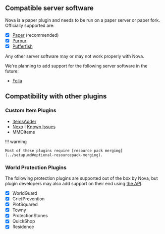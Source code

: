 ## Compatible server software

Nova is a paper plugin and needs to be run on a paper server or paper fork. Officially supported are:

* [x] [Paper](https://github.com/PaperMC/Paper) (recommended)
* [x] [Purpur](https://github.com/PurpurMC/Purpur)
* [x] [Pufferfish](https://github.com/pufferfish-gg/Pufferfish)

Any other server software may or may not work properly with Nova.  

We're planning to add support for the following server software in the future:

* [Folia](https://github.com/PaperMC/Folia)

## Compatibility with other plugins

### Custom Item Plugins

- [ItemsAdder](itemsadder.md)
- [Nexo](nexo.md) | [Known Issues](nexo#known-issues)
- MMOItems

!!! warning

    Most of these plugins require [resource pack merging](../setup.md#optional-resourcepack-merging).

### World Protection Plugins

The following protection plugins are supported out of the box by Nova, but plugin developers may also
add support on their end using [the API](../../api/protection/protectionintegration.md).

- [x] WorldGuard
- [x] GriefPrevention
- [x] PlotSquared
- [x] Towny
- [x] ProtectionStones
- [x] QuickShop
- [x] Residence